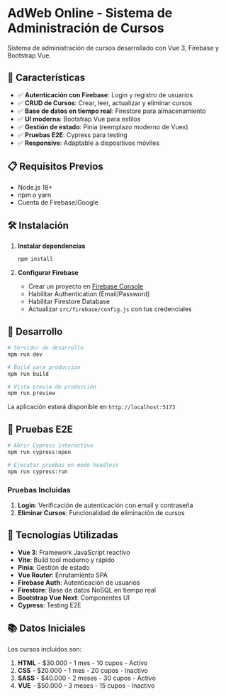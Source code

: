 # AdWeb Online - Sistema de Administración de Cursos

Sistema de administración de cursos desarrollado con Vue 3, Firebase y Bootstrap Vue.

## 🚀 Características

- ✅ **Autenticación con Firebase**: Login y registro de usuarios
- ✅ **CRUD de Cursos**: Crear, leer, actualizar y eliminar cursos
- ✅ **Base de datos en tiempo real**: Firestore para almacenamiento
- ✅ **UI moderna**: Bootstrap Vue para estilos
- ✅ **Gestión de estado**: Pinia (reemplazo moderno de Vuex)
- ✅ **Pruebas E2E**: Cypress para testing
- ✅ **Responsive**: Adaptable a dispositivos móviles

## 📋 Requisitos Previos

- Node.js 18+ 
- npm o yarn
- Cuenta de Firebase/Google

## 🛠️ Instalación

1. **Instalar dependencias**
   ```bash
   npm install
   ```

2. **Configurar Firebase**
   - Crear un proyecto en [Firebase Console](https://console.firebase.google.com)
   - Habilitar Authentication (Email/Password)
   - Habilitar Firestore Database
   - Actualizar `src/firebase/config.js` con tus credenciales

## 🚀 Desarrollo

```bash
# Servidor de desarrollo
npm run dev

# Build para producción
npm run build

# Vista previa de producción
npm run preview
```

La aplicación estará disponible en `http://localhost:5173`

## 🧪 Pruebas E2E

```bash
# Abrir Cypress interactivo
npm run cypress:open

# Ejecutar pruebas en modo headless
npm run cypress:run
```

### Pruebas Incluidas
1. **Login**: Verificación de autenticación con email y contraseña
2. **Eliminar Cursos**: Funcionalidad de eliminación de cursos

## 🎨 Tecnologías Utilizadas

- **Vue 3**: Framework JavaScript reactivo
- **Vite**: Build tool moderno y rápido
- **Pinia**: Gestión de estado
- **Vue Router**: Enrutamiento SPA
- **Firebase Auth**: Autenticación de usuarios
- **Firestore**: Base de datos NoSQL en tiempo real
- **Bootstrap Vue Next**: Componentes UI
- **Cypress**: Testing E2E

## 📚 Datos Iniciales

Los cursos incluidos son:
1. **HTML** - $30.000 - 1 mes - 10 cupos - Activo
2. **CSS** - $20.000 - 1 mes - 20 cupos - Inactivo  
3. **SASS** - $40.000 - 2 meses - 30 cupos - Activo
4. **VUE** - $50.000 - 3 meses - 15 cupos - Inactivo
